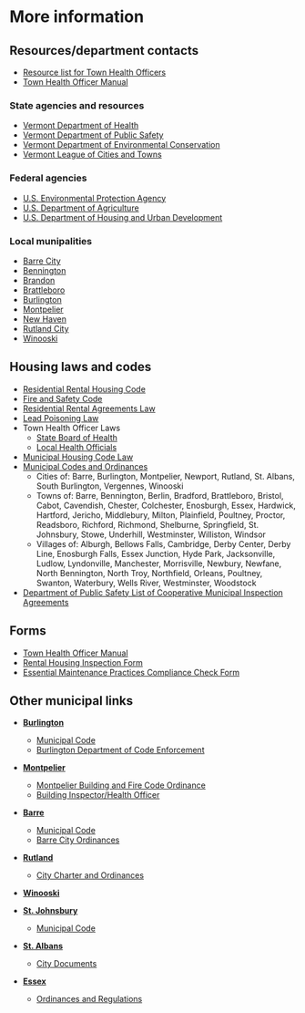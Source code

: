 More information
================

Resources/department contacts
-----------------------------

*   [Resource list for Town Health Officers](http://healthvermont.gov/local/tho/documents/tho_resources.pdf)
*   [Town Health Officer Manual](http://healthvermont.gov/local/tho/documents/TownHealthOfficerManual.pdf)

### State agencies and resources

*   [Vermont Department of Health](http://healthvermont.gov/index.aspx)
*   [Vermont Department of Public Safety](http://www.dps.state.vt.us/)
*   [Vermont Department of Environmental Conservation](http://www.anr.state.vt.us/dec/dec.htm)
*   [Vermont League of Cities and Towns](http://www.vlct.org/)

### Federal agencies

*   [U.S. Environmental Protection Agency](http://www.epa.gov/)
*   [U.S. Department of Agriculture](http://www.usda.gov/wps/portal/usda/usdahome)
*   [U.S. Department of Housing and Urban Development](http://portal.hud.gov/portal/page/portal/HUD)

### Local munipalities

*   [Barre City](../../resources/communities-with-local-codes.html)
*   [Bennington](../../resources/communities-with-local-codes.html)
*   [Brandon](../../resources/communities-with-local-codes.html)
*   [Brattleboro](../../resources/communities-with-local-codes.html)
*   [Burlington](../../resources/communities-with-local-codes.html)
*   [Montpelier](../../resources/communities-with-local-codes.html)
*   [New Haven](../../resources/communities-with-local-codes.html)
*   [Rutland City](../../resources/communities-with-local-codes.html)
*   [Winooski](../../resources/communities-with-local-codes.html)

Housing laws and codes
----------------------

*   [Residential Rental Housing Code](http://www.healthvermont.gov/sites/default/files/REG_Rental_Housing_Code.pdf)
*   [Fire and Safety Code](http://firesafety.vermont.gov/sites/firesafety/files/pdf/Code%20Info%20Sheets/2012_firecode.pdf)
*   [Residential Rental Agreements Law](http://legislature.vermont.gov/statutes/chapter/09/137)
*   [Lead Poisoning Law](http://legislature.vermont.gov/statutes/chapter/18/038)
*   Town Health Officer Laws
    *   [State Board of Health](http://legislature.vermont.gov/statutes/chapter/18/003)
    *   [Local Health Officials](http://legislature.vermont.gov/statutes/chapter/18/011)
*   [Municipal Housing Code Law](http://legislature.vermont.gov/statutes/chapter/24/123)
*   [Municipal Codes and Ordinances](http://legislature.vermont.gov/statutes/title/24APPENDIX)
    *   Cities of: Barre, Burlington, Montpelier, Newport, Rutland, St. Albans, South Burlington, Vergennes, Winooski
    *   Towns of: Barre, Bennington, Berlin, Bradford, Brattleboro, Bristol, Cabot, Cavendish, Chester, Colchester, Enosburgh, Essex, Hardwick, Hartford, Jericho, Middlebury, Milton, Plainfield, Poultney, Proctor, Readsboro, Richford, Richmond, Shelburne, Springfield, St. Johnsbury, Stowe, Underhill, Westminster, Williston, Windsor
    *   Villages of: Alburgh, Bellows Falls, Cambridge, Derby Center, Derby Line, Enosburgh Falls, Essex Junction, Hyde Park, Jacksonville, Ludlow, Lyndonville, Manchester, Morrisville, Newbury, Newfane, North Bennington, North Troy, Northfield, Orleans, Poultney, Swanton, Waterbury, Wells River, Westminster, Woodstock
*   [Department of Public Safety List of Cooperative Municipal Inspection Agreements](http://www.firesafety.vermont.gov/code/inspection_agreements)

Forms
-----

*   [Town Health Officer Manual](http://healthvermont.gov/local/tho/documents/TownHealthOfficerManual.pdf)
*   [Rental Housing Inspection Form](http://healthvermont.gov/local/tho/documents/tho_rental-inspection.pdf)
*   [Essential Maintenance Practices Compliance Check Form](http://healthvermont.gov/local/tho/documents/tho_emp.pdf)

Other municipal links
---------------------

*   **[Burlington](http://www.ci.burlington.vt.us/)**
    *   [Municipal Code](http://www.codepublishing.com/VT/Burlington/)
    *   [Burlington Department of Code Enforcement](https://www.burlingtonvt.gov/CodeEnforcement)
*   **[Montpelier](http://www.montpelier-vt.org/community/1/City-Government.html?id=5ZvPCEs2)**
    *   [Montpelier Building and Fire Code Ordinance](http://www.montpelier-vt.org/DocumentCenter/View/2971)
    *   [Building Inspector/Health Officer](http://www.montpelier-vt.org/700/Building-Inspector-Health-Officer)
*   **[Barre](http://www.barrecity.org)**
    *   [Municipal Code](http://library.municode.com/index.aspx?clientid=10388)
    *   [Barre City Ordinances](http://www.barrecity.org/index.asp?Type=B_BASIC&SEC=%7BED099A76-875A-4029-8E79-C20B2DB7158B%7D)
*   **[Rutland](http://rutland.govoffice.com)**
    *   [City Charter and Ordinances](http://rutland.govoffice.com/index.asp?Type=B_BASIC&SEC=%7B476E331C-F3C8-4C51-889E-7BDAF28609E6%7D)
*   **[Winooski](http://onioncity.com)**  
      
    
*   **[St. Johnsbury](http://stjvt.com/)**
    *   [Municipal Code](http://www.town.st-johnsbury.vt.us/index.asp?Type=B_BASIC&SEC=%7B19B8ECB0-47EB-4ECE-AEF1-76BFF5057A7E%7D)
*   **[St. Albans](http://www.stalbansvt.com)**
    *   [City Documents](http://www.stalbansvt.com/index.asp?Type=B_BASIC&SEC={E207CD4A-D39F-433C-ABF8-C843F78EFD2C})
*   **[Essex](http://www.essex.org)**
    *   [Ordinances and Regulations](http://www.essex.org/index.asp?Type=B_BASIC&SEC={EB31A508-77F8-4D9B-92A3-92BA017F367F})
